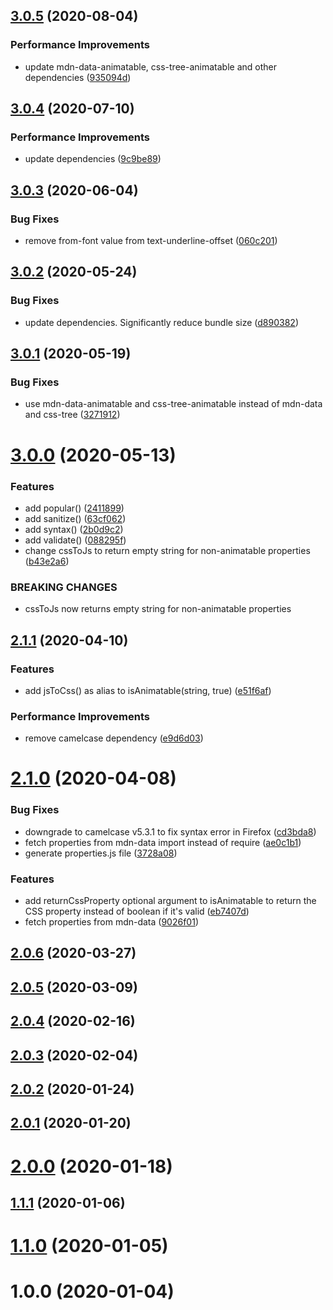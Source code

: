 ## [3.0.5](https://github.com/apasov/animatable-properties/compare/v3.0.4...v3.0.5) (2020-08-04)

### Performance Improvements

- update mdn-data-animatable, css-tree-animatable and other dependencies ([935094d](https://github.com/apasov/animatable-properties/commit/935094d171f6abbc0771168d9330142bf6642d32))

## [3.0.4](https://github.com/apasov/animatable-properties/compare/v3.0.3...v3.0.4) (2020-07-10)

### Performance Improvements

- update dependencies ([9c9be89](https://github.com/apasov/animatable-properties/commit/9c9be89bb5880b6b2b4e2bce0008b3381edb1453))

## [3.0.3](https://github.com/apasov/animatable-properties/compare/v3.0.2...v3.0.3) (2020-06-04)

### Bug Fixes

- remove from-font value from text-underline-offset ([060c201](https://github.com/apasov/animatable-properties/commit/060c201bb430556f28196af1a7fb23325f6c14e2))

## [3.0.2](https://github.com/apasov/animatable-properties/compare/v3.0.1...v3.0.2) (2020-05-24)

### Bug Fixes

- update dependencies. Significantly reduce bundle size ([d890382](https://github.com/apasov/animatable-properties/commit/d890382b3095c6dafd01a09f8ee8a68abb693b71))

## [3.0.1](https://github.com/apasov/animatable-properties/compare/v3.0.0...v3.0.1) (2020-05-19)

### Bug Fixes

- use mdn-data-animatable and css-tree-animatable instead of mdn-data and css-tree ([3271912](https://github.com/apasov/animatable-properties/commit/32719126a0e94db402eb6345a2925e71f55f198c))

# [3.0.0](https://github.com/apasov/animatable-properties/compare/v2.1.1...v3.0.0) (2020-05-13)

### Features

- add popular() ([2411899](https://github.com/apasov/animatable-properties/commit/2411899fd046f9802974bc4ddfadf3d494a4cad7))
- add sanitize() ([63cf062](https://github.com/apasov/animatable-properties/commit/63cf06210d8a3afbf23053cfd35d7cb0acc6ade1))
- add syntax() ([2b0d9c2](https://github.com/apasov/animatable-properties/commit/2b0d9c24bba80391443ccfd778005f9a09891227))
- add validate() ([088295f](https://github.com/apasov/animatable-properties/commit/088295f38e6a89c1eefc43f317dd71bf546f2e57))
- change cssToJs to return empty string for non-animatable properties ([b43e2a6](https://github.com/apasov/animatable-properties/commit/b43e2a65be969d2be077bd0bec2ae07c8841a34b))

### BREAKING CHANGES

- cssToJs now returns empty string for non-animatable properties

## [2.1.1](https://github.com/apasov/animatable-properties/compare/v2.1.0...v2.1.1) (2020-04-10)

### Features

- add jsToCss() as alias to isAnimatable(string, true) ([e51f6af](https://github.com/apasov/animatable-properties/commit/e51f6afe63c30f80b9553be8a71ae62abf0989ff))

### Performance Improvements

- remove camelcase dependency ([e9d6d03](https://github.com/apasov/animatable-properties/commit/e9d6d03f1542c318e8c7d82d5c720d3d038f677b))

# [2.1.0](https://github.com/apasov/animatable-properties/compare/v2.0.6...v2.1.0) (2020-04-08)

### Bug Fixes

- downgrade to camelcase v5.3.1 to fix syntax error in Firefox ([cd3bda8](https://github.com/apasov/animatable-properties/commit/cd3bda8f6a5972e7af4a71c5b65a3616c2852b01))
- fetch properties from mdn-data import instead of require ([ae0c1b1](https://github.com/apasov/animatable-properties/commit/ae0c1b1c32de30e5bdd4e150b4fd7014d817a506))
- generate properties.js file ([3728a08](https://github.com/apasov/animatable-properties/commit/3728a084984482ddcfc6a096a38c9b4c10a8c270))

### Features

- add returnCssProperty optional argument to isAnimatable to return the CSS property instead of boolean if it's valid ([eb7407d](https://github.com/apasov/animatable-properties/commit/eb7407da847085a999588cd0549ffbb1fbc845be))
- fetch properties from mdn-data ([9026f01](https://github.com/apasov/animatable-properties/commit/9026f016311760f95da3f5fff0fcc0f1f0b61f5f))

## [2.0.6](https://github.com/apasov/animatable-properties/compare/v2.0.5...v2.0.6) (2020-03-27)

## [2.0.5](https://github.com/apasov/animatable-properties/compare/v2.0.4...v2.0.5) (2020-03-09)

## [2.0.4](https://github.com/apasov/animatable-properties/compare/v2.0.3...v2.0.4) (2020-02-16)

## [2.0.3](https://github.com/apasov/animatable-properties/compare/v2.0.2...v2.0.3) (2020-02-04)

## [2.0.2](https://github.com/apasov/animatable-properties/compare/v2.0.1...v2.0.2) (2020-01-24)

## [2.0.1](https://github.com/apasov/animatable-properties/compare/v2.0.0...v2.0.1) (2020-01-20)

# [2.0.0](https://github.com/apasov/animatable-properties/compare/v1.1.1...v2.0.0) (2020-01-18)

## [1.1.1](https://github.com/apasov/animatable-properties/compare/v1.1.0...v1.1.1) (2020-01-06)

# [1.1.0](https://github.com/apasov/animatable-properties/compare/v1.0.0...v1.1.0) (2020-01-05)

# 1.0.0 (2020-01-04)
